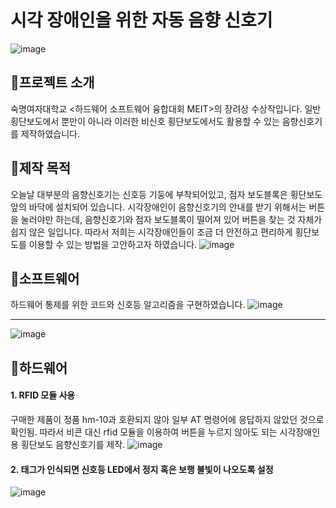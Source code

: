 # 시각 장애인을 위한 자동 음향 신호기
![image](https://github.com/jayinsummer/arduino-source-for-MEIT/assets/112365313/38499421-7f31-45ad-97f6-182654d98cb0)

## 🚦프로젝트 소개
숙명여자대학교 <하드웨어 소프트웨어 융합대회 MEIT>의 장려상 수상작입니다.
일반 횡단보도에서 뿐만이 아니라 이러한 비신호 횡단보도에서도 활용할 수 있는 음향신호기를 제작하였습니다.

## 🚦제작 목적
오늘날 대부분의 음향신호기는 신호등 기둥에 부착되어있고, 점자 보도블록은 횡단보도 앞의 바닥에 설치되어 있습니다.
시각장애인이 음향신호기의 안내를 받기 위해서는 버튼을 눌러야만 하는데, 음향신호기와 점자 보도블록이 떨어져 있어 버튼을 찾는 것 자체가 쉽지 않은 일입니다.
따라서 저희는 시각장애인들이 조금 더 안전하고 편리하게 횡단보도를 이용할 수 있는 방법을 고안하고자 하였습니다.
![image](https://github.com/jayinsummer/arduino-source-for-MEIT/assets/112365313/cdb329da-e26b-41e7-9b04-80d41467b64c)

## 🚦소프트웨어
하드웨어 통제를 위한 코드와 신호등 알고리즘을 구현하였습니다.
![image](https://github.com/jayinsummer/arduino-source-for-MEIT/assets/112365313/9c6e5d90-a024-4fed-b7a2-ccb384c52b06)
<hr/>

![image](https://github.com/jayinsummer/arduino-source-for-MEIT/assets/112365313/4ba1595a-ca0e-4f4e-8708-9f920fb9ad35)

## 🚦하드웨어
#### 1. RFID 모듈 사용
구매한 제품이 정품 hm-10과 호환되지 않아 일부 AT 명령어에 응답하지 않았던 것으로 확인됨.
따라서 비콘 대신 rfid 모듈을 이용하여 버튼을 누르지 않아도 되는 시각장애인용 횡단보도 음향신호기를 제작.
![image](https://github.com/jayinsummer/arduino-source-for-MEIT/assets/112365313/563d1c1d-9bfc-4cd8-956e-e675513241b4)

#### 2. 태그가 인식되면 신호등 LED에서 정지 혹은 보행 불빛이 나오도록 설정
![image](https://github.com/jayinsummer/arduino-source-for-MEIT/assets/112365313/2b5ccf8f-ae96-4121-8b2c-aaafba6d4e2f)

